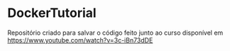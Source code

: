 # DockerTutorial
Repositório criado para salvar o código feito junto ao curso disponível em https://www.youtube.com/watch?v=3c-iBn73dDE
